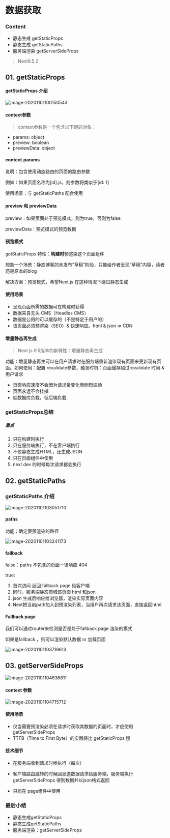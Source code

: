 # 数据获取



### Content

+ 静态生成 getStaticProps
+ 静态生成 getStaticPaths
+ 服务端渲染 getServerSideProps



> Next9.5.2



## 01. getStaticProps

#### getStaticProps 介绍

![image-20201101100150543](./images/image-20201101100150543.png)



#### context参数

> context参数是一个包含以下键的对象：

+ params: object
+ preview: boolean
+ previewData: object



#### context.params

说明：包含使用动态路由的页面的路由参数

例如：如果页面名称为[id].js，则参数将类似于{id: 1}

使用场景：与 getStaticPaths 配合使用



#### preview 和 previewData

preview：如果页面处于预览模式，则为true，否则为false

previewData：预览模式的预览数据



#### 预览模式

getStaticProps 特性：**构建时**预渲染这个页面组件

想象一个场景：静态博客的未发布“草稿”阶段，只能给作者呈现“草稿”内容，读者还是原本的blog

解决方案：预览模式，希望Next.js 在这种情况下绕过静态生成



#### 使用场景

+ 呈现页面所需的数据可在构建时获得
+ 数据来自无头 CMS（Headles CMS）
+ 数据是公用的可以缓存的（不是特定于用户的）
+ 该页面必须预渲染（SEO）&  快速响应。html & json => CDN





#### 增量静态再生成

> Next.js 9.5版本的新特性：增量静态再生成

功能：增量静态再生可以在用户请求时在服务端重新渲染现有页面来更新现有页面。如何使用：配置 revalidate参数，触发时机：页面缓存超过revalidate 时间 & 用户请求

+ 页面响应速度不会因为请求量变化而剧烈波动
+ 页面永远不会挂掉
+ 低数据库负载，低后端负载



### getStaticProps总结

##### 重点

1. 只在构建时执行
2. 只在服务端执行，不在客户端执行
3. 不仅静态生成HTML，还生成JSON
4. 只在页面组件中使用
5. next dev 的时候每次请求都会执行



## 02. getStaticPaths

### getStaticPaths 介绍

![image-20201101103051710](./images/image-20201101103051710.png)



#### paths

功能：确定要预渲染的路径

![image-20201101103241173](./images/image-20201101103241173.png)

#### fallback

false：paths 不包含的页面一律响应 404

true: 

1. 首次访问 返回 fallback page 给客户端
2. 同时，服务端静态商城该页面 html 和json
3. json 生成后响应给浏览器，渲染实际页面内容
4. Next把当前path加入到预渲染列表，当用户再次请求该页面，直接返回html



#### Fallback page

我们可以通过router来检测是否是处于fallback page 渲染的模式

如果是fallback ，则可以渲染默认数据 or 加载页面

![image-20201101103719613](./images/image-20201101103719613.png)





## 03. getServerSideProps

![image-20201101104636811](./images/image-20201101104636811.png)



#### context 参数

![image-20201101104715712](./images/image-20201101104715712.png)



#### 使用场景

+ 仅当需要预渲染必须在请求时获取其数据的页面时，才应使用getServerSideProps
+ TTFB（Time to First Byte）的实践将比 getStaticProps 慢



#### 技术细节

+ 在服务端收到请求时候执行（每次）

+ 客户端路由跳转的时候回发送数据请求给服务端，服务端执行getServerSideProps 得到数据并以json格式返回
+ 只能在 page组件中使用



### 最后小结

+ 静态生成getStaticProps
+ 静态生成getStaticPaths
+ 服务端渲染：getServerSideProps